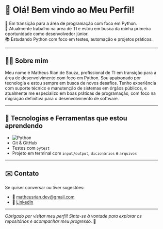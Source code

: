 # 👋 Olá! Bem vindo ao Meu Perfil!

🎯 Em transição para a área de programação com foco em Python.  
💼 Atualmente trabalho na área de TI e estou em busca da minha primeira oportunidade como desenvolvedor júnior.  
📚 Estudando Python com foco em testes, automação e projetos práticos.

---

## 👨‍💻 Sobre mim

Meu nome é Matheus Rian de Souza, profissional de TI em transição para a área de desenvolvimento com foco em Python. Sou apaixonado por tecnologia e estou sempre em busca de novos desafios. Tenho experiência com suporte técnico e manutenção de sistemas em órgãos públicos, e atualmente me especializo em boas práticas de programação, com foco na migração definitiva para o desenvolvimento de software.

---

## 🧰 Tecnologias e Ferramentas que estou aprendendo

- ![Python](https://img.shields.io/badge/Python-3776AB?style=flat&logo=python&logoColor=white)
- Git & GitHub
- Testes com `pytest`
- Projeto em terminal com `input/output`, `dicionários` e `arquivos`
  
---

## ✉️ Contato

Se quiser conversar ou tiver sugestões:

- 📧 matheusrian.dev@gmail.com  
- 💼 [LinkedIn](https://www.linkedin.com/in/matheus-rian-de-souza/)

---

*Obrigado por visitar meu perfil! Sinta-se à vontade para explorar os repositórios e acompanhar meu progresso.* 🚀
